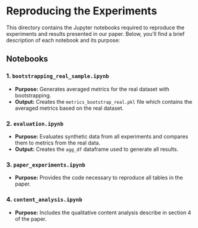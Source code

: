# Reproducing the Experiments

This directory contains the Jupyter notebooks required to reproduce the experiments and results presented in our paper. Below, you'll find a brief description of each notebook and its purpose:

## Notebooks

### 1. `bootstrapping_real_sample.ipynb`
- **Purpose:** Generates averaged metrics for the real dataset with bootstrapping.
- **Output:** Creates the `metrics_bootstrap_real.pkl` file which contains the averaged metrics based on the real dataset. 

### 2. `evaluation.ipynb`
- **Purpose:** Evaluates synthetic data from all experiments and compares them to metrics from the real data.
- **Output:** Creates the `agg_df` dataframe used to generate all results.

### 3. `paper_experiments.ipynb`
- **Purpose:** Provides the code necessary to reproduce all tables in the paper.

### 4. `content_analysis.ipynb`
- **Purpose:** Includes the qualitative content analysis describe in section 4 of the paper.
